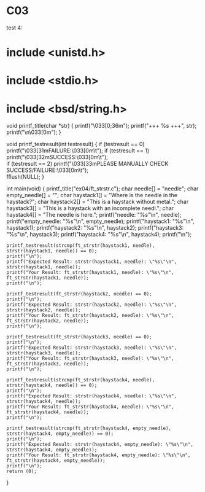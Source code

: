 # C03

test 4:

# include <unistd.h>
# include <stdio.h>
# include <bsd/string.h>

void	printf_title(char *str)
{
	printf("\033[0;36m");
	printf("+++ %s +++", str);
	printf("\n\033[0m");
}

void	printf_testresult(int testresult)
{
	if (testresult == 0)
		printf("\033[31mFAILURE:\033[0m\t");
	if (testresult == 1)
		printf("\033[32mSUCCESS:\033[0m\t");	
	if (testresult == 2)
		printf("\033[33mPLEASE MANUALLY CHECK SUCCESS/FAILURE:\033[0m\t");	
	fflush(NULL);
}

int	main(void)
{
	printf_title("ex04/ft_strstr.c");
	char	needle[] = "needle";
	char	empty_needle[] = "";
	char	haystack1[] = "Where is the needle in the haystack?";
	char	haystack2[] = "This is a haystack without metal.";
	char	haystack3[] = "This is a haystack with an incomplete needl.";
	char	haystack4[] = "The needle is here.";
	printf("needle: \"%s\"\n", needle);
	printf("empty_needle: \"%s\"\n", empty_needle);
	printf("haystack1: \"%s\"\n", haystack1);
	printf("haystack2: \"%s\"\n", haystack2);
	printf("haystack3: \"%s\"\n", haystack3);
	printf("haystack4: \"%s\"\n", haystack4);
	printf("\n");

	printf_testresult(strcmp(ft_strstr(haystack1, needle), strstr(haystack1, needle)) == 0);
	printf("\n");
	printf("Expected Result: strstr(haystack1, needle): \"%s\"\n", strstr(haystack1, needle));
	printf("Your Result: ft_strstr(haystack1, needle): \"%s\"\n", ft_strstr(haystack1, needle));
	printf("\n");

	printf_testresult(ft_strstr(haystack2, needle) == 0);
	printf("\n");
	printf("Expected Result: strstr(haystack2, needle): \"%s\"\n", strstr(haystack2, needle));
	printf("Your Result: ft_strstr(haystack2, needle): \"%s\"\n", ft_strstr(haystack2, needle));
	printf("\n");

	printf_testresult(ft_strstr(haystack3, needle) == 0);
	printf("\n");
	printf("Expected Result: strstr(haystack3, needle): \"%s\"\n", strstr(haystack3, needle));
	printf("Your Result: ft_strstr(haystack3, needle): \"%s\"\n", ft_strstr(haystack3, needle));
	printf("\n");

	printf_testresult(strcmp(ft_strstr(haystack4, needle), strstr(haystack4, needle)) == 0);
	printf("\n");
	printf("Expected Result: strstr(haystack4, needle): \"%s\"\n", strstr(haystack4, needle));
	printf("Your Result: ft_strstr(haystack4, needle): \"%s\"\n", ft_strstr(haystack4, needle));
	printf("\n");
	
	printf_testresult(strcmp(ft_strstr(haystack4, empty_needle), strstr(haystack4, empty_needle)) == 0);
	printf("\n");
	printf("Expected Result: strstr(haystack4, empty_needle): \"%s\"\n", strstr(haystack4, empty_needle));
	printf("Your Result: ft_strstr(haystack4, empty_needle): \"%s\"\n", ft_strstr(haystack4, empty_needle));
	printf("\n");
	return (0);
}
